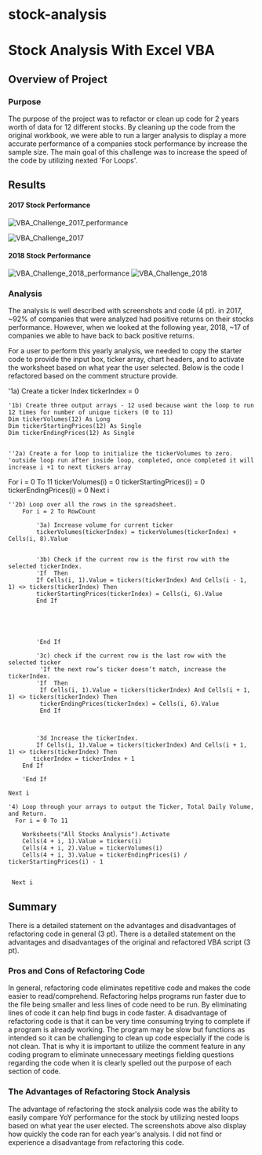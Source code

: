 # stock-analysis
# Stock Analysis With Excel VBA

## Overview of Project
### Purpose
The purpose of the project was to refactor or clean up code for 2 years worth of data for 12 different stocks.  By cleaning up the code from the original workbook, we were able to run a larger analysis to display a more accurate performance of a companies stock performance by increase the sample size.  The main goal of this challenge was to increase the speed of the code by utilizing nexted 'For Loops'.

## Results
#### 2017 Stock Performance
![VBA_Challenge_2017_performance](https://user-images.githubusercontent.com/107078763/175383764-4c87d8f6-08c1-4660-821d-2d63648fa5cc.png)

![VBA_Challenge_2017](https://user-images.githubusercontent.com/107078763/175384078-247ef79b-35e3-41c9-bef5-ecb7baac5b1e.png)
#### 2018 Stock Performance
![VBA_Challenge_2018_performance](https://user-images.githubusercontent.com/107078763/175384269-2bd11ecd-e7ec-4415-9644-e98ea739c562.png)
![VBA_Challenge_2018](https://user-images.githubusercontent.com/107078763/175384387-5ded9087-5fd5-474e-b1e8-49ff271d4777.png)
### Analysis
The analysis is well described with screenshots and code (4 pt).
in 2017, ~92% of companies that were analyzed had positive returns on their stocks performance. However, when we looked at the following year, 2018, ~17 of companies we able to have back to back positive returns. 

For a user to perform this yearly analysis, we needed to copy the starter code to provide the input box, ticker array, chart headers, and to activate the worksheet based on what year the user selected.   Below is the code I refactored based on the comment structure provide.

  '1a) Create a ticker Index
    tickerIndex = 0
    

    '1b) Create three output arrays - 12 used because want the loop to run 12 times for number of unique tickers (0 to 11)
    Dim tickerVolumes(12) As Long
    Dim tickerStartingPrices(12) As Single
    Dim tickerEndingPrices(12) As Single
    
    
    ''2a) Create a for loop to initialize the tickerVolumes to zero.
    'outside loop run after inside loop, completed, once completed it will increase i +1 to next tickers array
For i = 0 To 11
        tickerVolumes(i) = 0
        tickerStartingPrices(i) = 0
        tickerEndingPrices(i) = 0
Next i
    
        
    ''2b) Loop over all the rows in the spreadsheet.
        For i = 2 To RowCount
    
            '3a) Increase volume for current ticker
            tickerVolumes(tickerIndex) = tickerVolumes(tickerIndex) + Cells(i, 8).Value
        
        
            '3b) Check if the current row is the first row with the selected tickerIndex.
            'If  Then
            If Cells(i, 1).Value = tickers(tickerIndex) And Cells(i - 1, 1) <> tickers(tickerIndex) Then
            tickerStartingPrices(tickerIndex) = Cells(i, 6).Value
            End If
        
        
            
            
            
            'End If
        
            '3c) check if the current row is the last row with the selected ticker
             'If the next row’s ticker doesn’t match, increase the tickerIndex.
            'If  Then
             If Cells(i, 1).Value = tickers(tickerIndex) And Cells(i + 1, 1) <> tickers(tickerIndex) Then
             tickerEndingPrices(tickerIndex) = Cells(i, 6).Value
             End If
            
            

            '3d Increase the tickerIndex.
            If Cells(i, 1).Value = tickers(tickerIndex) And Cells(i + 1, 1) <> tickers(tickerIndex) Then
           tickerIndex = tickerIndex + 1
        End If
            
        'End If
    
    Next i
    
    '4) Loop through your arrays to output the Ticker, Total Daily Volume, and Return.
      For i = 0 To 11
        
        Worksheets("All Stocks Analysis").Activate
        Cells(4 + i, 1).Value = tickers(i)
        Cells(4 + i, 2).Value = tickerVolumes(i)
        Cells(4 + i, 3).Value = tickerEndingPrices(i) / tickerStartingPrices(i) - 1
        
        
     Next i

## Summary
There is a detailed statement on the advantages and disadvantages of refactoring code in general (3 pt).
There is a detailed statement on the advantages and disadvantages of the original and refactored VBA script (3 pt).
### Pros and Cons of Refactoring Code
In general, refactoring code eliminates repetitive code and makes the code easier to read/comprehend. Refactoring helps programs run faster due to the file being smaller and less lines of code need to be run.  By eliminating lines of code it can help find bugs in code faster.  A disadvantage of refactoring code is that it can be very time consuming trying to complete if a program is already working.  The program may be slow but functions as intended so it can be challenging to clean up code especially if the code is not clean.  That is why it is important to utilize the comment feature in any coding program to eliminate unnecessary meetings fielding questions regarding the code when it is clearly spelled out the purpose of each section of code.

### The Advantages of Refactoring Stock Analysis
The advantage of refactoring the stock analysis  code was the ability to easily compare YoY performance for the stock by utilizing nested loops based on what year the user elected.  The screenshots above also display how quickly the code ran for each year's analysis.  I did not find or experience a disadvantage from refactoring this code.
